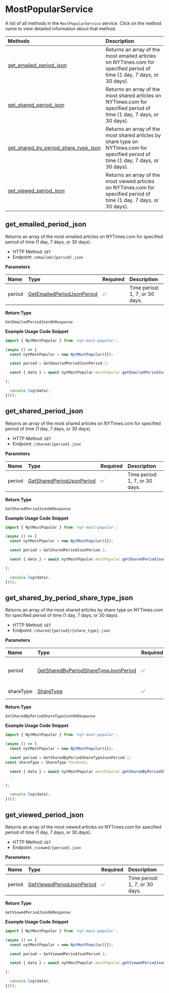 # MostPopularService

A list of all methods in the `MostPopularService` service. Click on the method name to view detailed information about that method.

| Methods                                                                       | Description                                                                                                                         |
| :---------------------------------------------------------------------------- | :---------------------------------------------------------------------------------------------------------------------------------- |
| [get_emailed_period_json](#get_emailed_period_json)                           | Returns an array of the most emailed articles on NYTimes.com for specified period of time (1 day, 7 days, or 30 days).              |
| [get_shared_period_json](#get_shared_period_json)                             | Returns an array of the most shared articles on NYTimes.com for specified period of time (1 day, 7 days, or 30 days).               |
| [get_shared_by_period_share_type_json](#get_shared_by_period_share_type_json) | Returns an array of the most shared articles by share type on NYTimes.com for specified period of time (1 day, 7 days, or 30 days). |
| [get_viewed_period_json](#get_viewed_period_json)                             | Returns an array of the most viewed articles on NYTimes.com for specified period of time (1 day, 7 days, or 30 days).               |

## get_emailed_period_json

Returns an array of the most emailed articles on NYTimes.com for specified period of time (1 day, 7 days, or 30 days).

- HTTP Method: `GET`
- Endpoint: `/emailed/{period}.json`

**Parameters**

| Name   | Type                                                                  | Required | Description                    |
| :----- | :-------------------------------------------------------------------- | :------- | :----------------------------- |
| period | [GetEmailedPeriodJsonPeriod](../models/GetEmailedPeriodJsonPeriod.md) | ✅       | Time period: 1, 7, or 30 days. |

**Return Type**

`GetEmailedPeriodJsonOkResponse`

**Example Usage Code Snippet**

```typescript
import { NytMostPopular } from 'nyt-most-popular';

(async () => {
  const nytMostPopular = new NytMostPopular({});

  const period = GetEmailedPeriodJsonPeriod.1;

  const { data } = await nytMostPopular.mostPopular.getEmailedPeriodJson(

);

  console.log(data);
})();
```

## get_shared_period_json

Returns an array of the most shared articles on NYTimes.com for specified period of time (1 day, 7 days, or 30 days).

- HTTP Method: `GET`
- Endpoint: `/shared/{period}.json`

**Parameters**

| Name   | Type                                                                | Required | Description                    |
| :----- | :------------------------------------------------------------------ | :------- | :----------------------------- |
| period | [GetSharedPeriodJsonPeriod](../models/GetSharedPeriodJsonPeriod.md) | ✅       | Time period: 1, 7, or 30 days. |

**Return Type**

`GetSharedPeriodJsonOkResponse`

**Example Usage Code Snippet**

```typescript
import { NytMostPopular } from 'nyt-most-popular';

(async () => {
  const nytMostPopular = new NytMostPopular({});

  const period = GetSharedPeriodJsonPeriod.1;

  const { data } = await nytMostPopular.mostPopular.getSharedPeriodJson(

);

  console.log(data);
})();
```

## get_shared_by_period_share_type_json

Returns an array of the most shared articles by share type on NYTimes.com for specified period of time (1 day, 7 days, or 30 days).

- HTTP Method: `GET`
- Endpoint: `/shared/{period}/{share_type}.json`

**Parameters**

| Name      | Type                                                                                      | Required | Description                    |
| :-------- | :---------------------------------------------------------------------------------------- | :------- | :----------------------------- |
| period    | [GetSharedByPeriodShareTypeJsonPeriod](../models/GetSharedByPeriodShareTypeJsonPeriod.md) | ✅       | Time period: 1, 7, or 30 days. |
| shareType | [ShareType](../models/ShareType.md)                                                       | ✅       | Share type: facebook.          |

**Return Type**

`GetSharedByPeriodShareTypeJsonOkResponse`

**Example Usage Code Snippet**

```typescript
import { NytMostPopular } from 'nyt-most-popular';

(async () => {
  const nytMostPopular = new NytMostPopular({});

  const period = GetSharedByPeriodShareTypeJsonPeriod.1;
const shareType = ShareType.facebook;

  const { data } = await nytMostPopular.mostPopular.getSharedByPeriodShareTypeJson(
  ,

);

  console.log(data);
})();
```

## get_viewed_period_json

Returns an array of the most viewed articles on NYTimes.com for specified period of time (1 day, 7 days, or 30 days).

- HTTP Method: `GET`
- Endpoint: `/viewed/{period}.json`

**Parameters**

| Name   | Type                                                                | Required | Description                    |
| :----- | :------------------------------------------------------------------ | :------- | :----------------------------- |
| period | [GetViewedPeriodJsonPeriod](../models/GetViewedPeriodJsonPeriod.md) | ✅       | Time period: 1, 7, or 30 days. |

**Return Type**

`GetViewedPeriodJsonOkResponse`

**Example Usage Code Snippet**

```typescript
import { NytMostPopular } from 'nyt-most-popular';

(async () => {
  const nytMostPopular = new NytMostPopular({});

  const period = GetViewedPeriodJsonPeriod.1;

  const { data } = await nytMostPopular.mostPopular.getViewedPeriodJson(

);

  console.log(data);
})();
```
